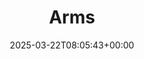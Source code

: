 ---
title: 2. Arms
id: 097cd10c-c2db-48f7-a19c-fea61a0a45e1
date: 2025-03-22T08:05:43+00:00
tags: []
type: 'hevy'
totalWeightInKg: 3,855kg
duration: 38 min
# Disable SEO for this post
outputs: ["HTML"]
robots: "noindex, nofollow"
---